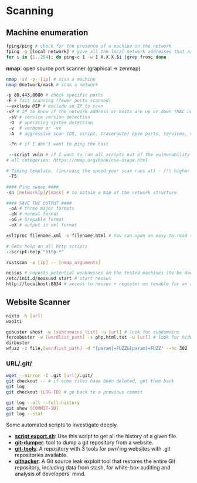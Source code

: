 # Scanning

## Machine enumeration

```bash
fping/ping # check for the presence of a machine on the network
fping -g [local network] # give all the local network addresses that are reachable
for i in {1..254}; do ping-c 1 -w 1 X.X.X.$i |grep from; done
```

**nmap**: open source port scanner (graphical &rarr; zenmap)
```bash
nmap -sV -p- [ip] # scan a machine
nmap @network/mask # scan a network

-p 80,443,8080 # check specific ports
-F # fast scanning (fewer ports scanned)
--exclude @IP # exclude an IP to scan
-sP # IP to know if the network address or hosts are up or down (MAC address is given if up)
 -sV # service version detection
 -O  # operating system detection
 -v  # verbose or -vv
 -A  # aggressive scan (OS, script, traceroute) open ports, services, version --> when you don't care how 'loud' you are

 -Pn # if I don't want to ping the host

 --script vuln # if I want to run all scripts out of the vulnerability category
# all categories: https://nmap.org/book/nse-usage.html

# Timing template. (increase the speed your scan runs at) - /!\ higher speeds are noisier, and can incur errors!
 -T5

#### Ping sweep ####
-sn [networkIp]/[mask] # to obtain a map of the network structure.

#### SAVE THE OUTPUT ####
 -oA # three major formats
 -oN # normal format
 -oG # Grepable format
 -oX # output in xml format

xsltproc filename.xml -o filename.html # You can open an easy-to-read summary in the browser.

# Gets help on all http scripts
--script-help "http-*"
```

```bash
rustscan -a [ip] -- [nmap_arguments]
```

```bash
nessus # reports potential weaknesses on the tested machines (to be downloaded from tenable)
/etc/init.d/nessusd start # start nessus
http://localhost:8834 # access to nessus + register on tenable for an activation code
```


## Website Scanner

```bash
nikto -h [url]
wapiti
```

```bash
gobuster vhost -w [subdomains_list] -u [url] # look for subdomains
feroxbuster -w [wordlist_path] -x php,html,txt -u [url] # look for hidden files or directories
dirbuster
wfuzz -z file,[wordlist_path] -d "[param]=FUZZ&[param]=FUZZ" --hc 302 [url] # Fuzz parameters
```

### URL/.git/

```bash
wget --mirror -I .git [url]/.git/
git checkout -- # if some files have been deleted, get them back
git log
git checkout [LOG-ID] # go back to a previous commit

git log --all --full-history
git show [COMMIT-ID]
git log --stat
```

Some automated scripts to investigate deeply.
+ **[script export.sh](https://gist.github.com/Bilou4/fe23f8a0eb368ca20247f87fc4dd4500)**: Use this script to get all the history of a given file.
+ **[git-dumper](https://github.com/arthaud/git-dumper)**: tool to dump a git repository from a website.
+ **[git-tools](https://github.com/internetwache/GitTools)**: A repository with 3 tools for pwn'ing websites with .git repositories available.
+ **[githacker](https://github.com/captain-noob/GitHacker)**: A Git source leak exploit tool that restores the entire Git repository, including data from stash, for white-box auditing and analysis of developers' mind.
